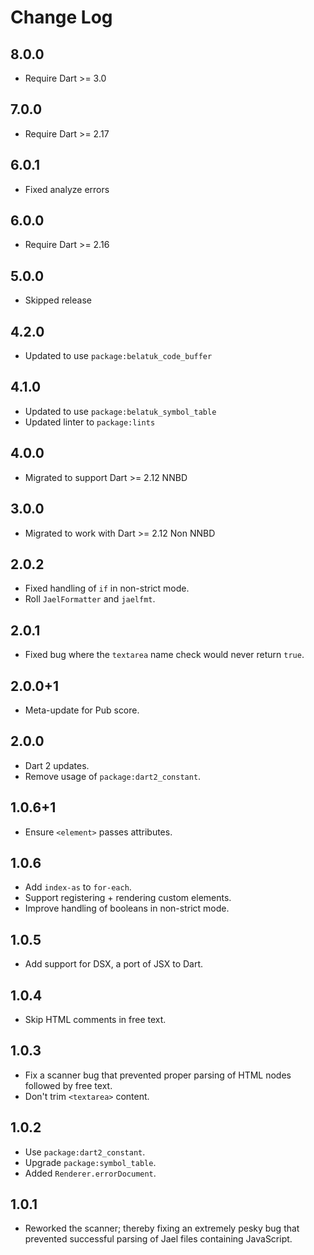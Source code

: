 # Change Log

## 8.0.0

* Require Dart >= 3.0

## 7.0.0

* Require Dart >= 2.17

## 6.0.1

* Fixed analyze errors

## 6.0.0

* Require Dart >= 2.16

## 5.0.0

* Skipped release

## 4.2.0

* Updated to use `package:belatuk_code_buffer`

## 4.1.0

* Updated to use `package:belatuk_symbol_table`
* Updated linter to `package:lints`

## 4.0.0

* Migrated to support Dart >= 2.12 NNBD

## 3.0.0

* Migrated to work with Dart >= 2.12 Non NNBD

## 2.0.2

* Fixed handling of `if` in non-strict mode.
* Roll `JaelFormatter` and `jaelfmt`.

## 2.0.1

* Fixed bug where the `textarea` name check would never return `true`.

## 2.0.0+1

* Meta-update for Pub score.

## 2.0.0

* Dart 2 updates.
* Remove usage of `package:dart2_constant`.

## 1.0.6+1

* Ensure `<element>` passes attributes.

## 1.0.6

* Add `index-as` to `for-each`.
* Support registering + rendering custom elements.
* Improve handling of booleans in non-strict mode.

## 1.0.5

* Add support for DSX, a port of JSX to Dart.

## 1.0.4

* Skip HTML comments in free text.

## 1.0.3

* Fix a scanner bug that prevented proper parsing of HTML nodes
followed by free text.
* Don't trim `<textarea>` content.

## 1.0.2

* Use `package:dart2_constant`.
* Upgrade `package:symbol_table`.
* Added `Renderer.errorDocument`.

## 1.0.1

* Reworked the scanner; thereby fixing an extremely pesky bug
that prevented successful parsing of Jael files containing
JavaScript.

